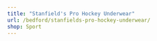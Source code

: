 ```yaml
---
title: "Stanfield's Pro Hockey Underwear"
url: /bedford/stanfields-pro-hockey-underwear/
shop: Sport
---
```

